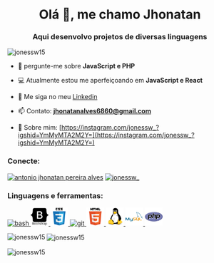 <h1 align="center">Olá 👋, me chamo Jhonatan</h1>
<h3 align="center">Aqui desenvolvo projetos de diversas linguagens</h3>

<p align="left"> <img src="https://komarev.com/ghpvc/?username=jonessw15&label=Profile%20views&color=0e75b6&style=flat" alt="jonessw15" /> </p>

- 💬 pergunte-me sobre **JavaScript e PHP**

- :computer: Atualmente estou me aperfeiçoando em **JavaScript e React**

- 🤝 Me siga no meu [Linkedin](https://www.linkedin.com/in/jonestech/)

- 📫 Contato: **jhonatanalves6860@gmail.com**

- 📄 Sobre mim: [https://instagram.com/jonessw_?igshid=YmMyMTA2M2Y=](https://instagram.com/jonessw_?igshid=YmMyMTA2M2Y=)

<h3 align="left">Conecte:</h3>
<p align="left">
<a href="https://linkedin.com/in/antonio jhonatan pereira alves" target="blank"><img align="center" src="https://raw.githubusercontent.com/rahuldkjain/github-profile-readme-generator/master/src/images/icons/Social/linked-in-alt.svg" alt="antonio jhonatan pereira alves" height="30" width="40" /></a>
<a href="https://instagram.com/jonessw_" target="blank"><img align="center" src="https://raw.githubusercontent.com/rahuldkjain/github-profile-readme-generator/master/src/images/icons/Social/instagram.svg" alt="jonessw_" height="30" width="40" /></a>
</p>

<h3 align="left">Linguagens e ferramentas:</h3>
<p align="left"> <a href="https://www.gnu.org/software/bash/" target="_blank" rel="noreferrer"> <img src="https://www.vectorlogo.zone/logos/gnu_bash/gnu_bash-icon.svg" alt="bash" width="40" height="40"/> </a> <a href="https://getbootstrap.com" target="_blank" rel="noreferrer"> <img src="https://raw.githubusercontent.com/devicons/devicon/master/icons/bootstrap/bootstrap-plain-wordmark.svg" alt="bootstrap" width="40" height="40"/> </a> <a href="https://www.w3schools.com/css/" target="_blank" rel="noreferrer"> <img src="https://raw.githubusercontent.com/devicons/devicon/master/icons/css3/css3-original-wordmark.svg" alt="css3" width="40" height="40"/> </a> <a href="https://git-scm.com/" target="_blank" rel="noreferrer"> <img src="https://www.vectorlogo.zone/logos/git-scm/git-scm-icon.svg" alt="git" width="40" height="40"/> </a> <a href="https://www.w3.org/html/" target="_blank" rel="noreferrer"> <img src="https://raw.githubusercontent.com/devicons/devicon/master/icons/html5/html5-original-wordmark.svg" alt="html5" width="40" height="40"/> </a> <a href="https://www.linux.org/" target="_blank" rel="noreferrer"> <img src="https://raw.githubusercontent.com/devicons/devicon/master/icons/linux/linux-original.svg" alt="linux" width="40" height="40"/> </a> <a href="https://www.mysql.com/" target="_blank" rel="noreferrer"> <img src="https://raw.githubusercontent.com/devicons/devicon/master/icons/mysql/mysql-original-wordmark.svg" alt="mysql" width="40" height="40"/> </a> <a href="https://www.php.net" target="_blank" rel="noreferrer"> <img src="https://raw.githubusercontent.com/devicons/devicon/master/icons/php/php-original.svg" alt="php" width="40" height="40"/> </a> </p>

<p><img align="left" src="https://github-readme-stats.vercel.app/api/top-langs?username=jonessw15&show_icons=true&theme=dark&locale=en&layout=compact" alt="jonessw15" /></p>

<p>&nbsp;<img align="center" src="https://github-readme-stats.vercel.app/api?username=jonessw15&show_icons=true&theme=dark&locale=en" alt="jonessw15" /></p>

<p><img align="center" src="https://github-readme-streak-stats.herokuapp.com/?user=jonessw15&theme=dark" alt="jonessw15" /></p>

